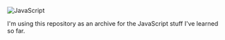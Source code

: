 ![JavaScript](https://user-images.githubusercontent.com/123078429/229314124-094c54de-8694-4f18-89ac-c64aef39052a.png)

I'm using this repository as an archive for the JavaScript stuff I've learned so far.
